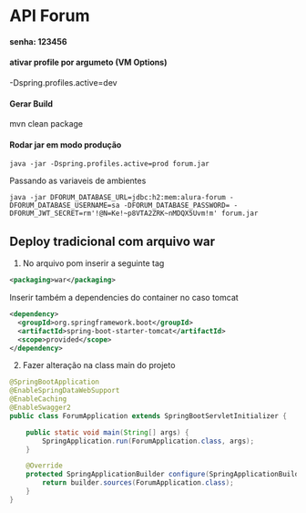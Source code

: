 # API Forum

#### senha: 123456

#### ativar profile por argumeto (VM Options)
-Dspring.profiles.active=dev

#### Gerar Build
mvn clean package

#### Rodar jar em modo produção
```
java -jar -Dspring.profiles.active=prod forum.jar
```
Passando as variaveis de ambientes
```
java -jar DFORUM_DATABASE_URL=jdbc:h2:mem:alura-forum -DFORUM_DATABASE_USERNAME=sa -DFORUM_DATABASE_PASSWORD= -DFORUM_JWT_SECRET=rm'!@N=Ke!~p8VTA2ZRK~nMDQX5Uvm!m' forum.jar
```

## Deploy tradicional com arquivo war

1. No arquivo pom inserir a seguinte tag

```xml
<packaging>war</packaging>
```

Inserir também a dependencies do container no caso tomcat
```xml
<dependency>
  <groupId>org.springframework.boot</groupId>
  <artifactId>spring-boot-starter-tomcat</artifactId>
  <scope>provided</scope>
</dependency>
```

2. Fazer alteração na class main do projeto
```java
@SpringBootApplication
@EnableSpringDataWebSupport
@EnableCaching
@EnableSwagger2
public class ForumApplication extends SpringBootServletInitializer {

	public static void main(String[] args) {
		SpringApplication.run(ForumApplication.class, args);
	}

	@Override
	protected SpringApplicationBuilder configure(SpringApplicationBuilder builder) {
		return builder.sources(ForumApplication.class);
	}
}
```
